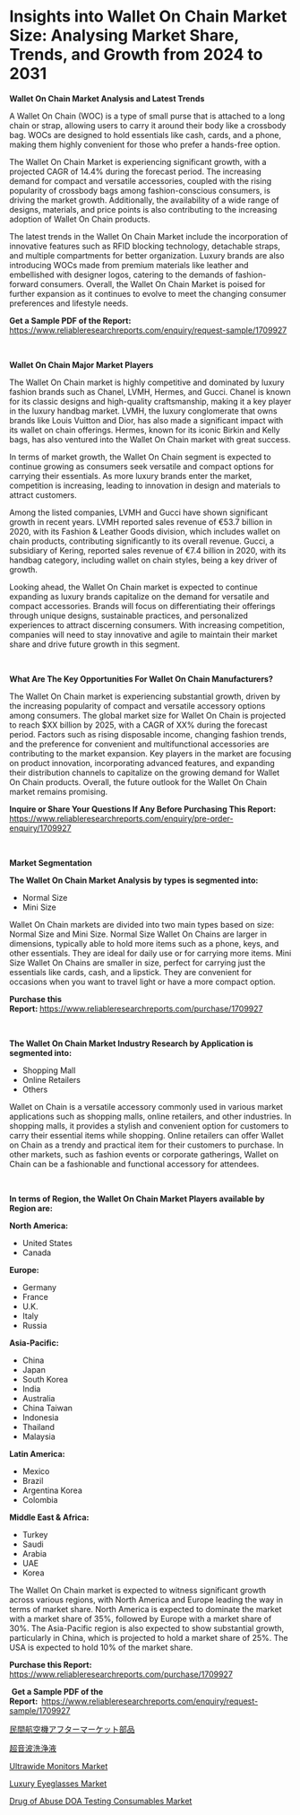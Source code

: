 <p><h1>Insights into Wallet On Chain Market Size: Analysing Market Share, Trends, and Growth from 2024 to 2031</h1></p><p><strong>Wallet On Chain Market Analysis and Latest Trends</strong></p>
<p><p>A Wallet On Chain (WOC) is a type of small purse that is attached to a long chain or strap, allowing users to carry it around their body like a crossbody bag. WOCs are designed to hold essentials like cash, cards, and a phone, making them highly convenient for those who prefer a hands-free option.</p><p>The Wallet On Chain Market is experiencing significant growth, with a projected CAGR of 14.4% during the forecast period. The increasing demand for compact and versatile accessories, coupled with the rising popularity of crossbody bags among fashion-conscious consumers, is driving the market growth. Additionally, the availability of a wide range of designs, materials, and price points is also contributing to the increasing adoption of Wallet On Chain products.</p><p>The latest trends in the Wallet On Chain Market include the incorporation of innovative features such as RFID blocking technology, detachable straps, and multiple compartments for better organization. Luxury brands are also introducing WOCs made from premium materials like leather and embellished with designer logos, catering to the demands of fashion-forward consumers. Overall, the Wallet On Chain Market is poised for further expansion as it continues to evolve to meet the changing consumer preferences and lifestyle needs.</p></p>
<p><strong>Get a Sample PDF of the Report:&nbsp;</strong> <a href="https://www.reliableresearchreports.com/enquiry/request-sample/1709927">https://www.reliableresearchreports.com/enquiry/request-sample/1709927</a></p>
<p>&nbsp;</p>
<p><strong>Wallet On Chain Major Market Players</strong></p>
<p><p>The Wallet On Chain market is highly competitive and dominated by luxury fashion brands such as Chanel, LVMH, Hermes, and Gucci. Chanel is known for its classic designs and high-quality craftsmanship, making it a key player in the luxury handbag market. LVMH, the luxury conglomerate that owns brands like Louis Vuitton and Dior, has also made a significant impact with its wallet on chain offerings. Hermes, known for its iconic Birkin and Kelly bags, has also ventured into the Wallet On Chain market with great success.</p><p>In terms of market growth, the Wallet On Chain segment is expected to continue growing as consumers seek versatile and compact options for carrying their essentials. As more luxury brands enter the market, competition is increasing, leading to innovation in design and materials to attract customers.</p><p>Among the listed companies, LVMH and Gucci have shown significant growth in recent years. LVMH reported sales revenue of €53.7 billion in 2020, with its Fashion & Leather Goods division, which includes wallet on chain products, contributing significantly to its overall revenue. Gucci, a subsidiary of Kering, reported sales revenue of €7.4 billion in 2020, with its handbag category, including wallet on chain styles, being a key driver of growth.</p><p>Looking ahead, the Wallet On Chain market is expected to continue expanding as luxury brands capitalize on the demand for versatile and compact accessories. Brands will focus on differentiating their offerings through unique designs, sustainable practices, and personalized experiences to attract discerning consumers. With increasing competition, companies will need to stay innovative and agile to maintain their market share and drive future growth in this segment.</p></p>
<p>&nbsp;</p>
<p><strong>What Are The Key Opportunities For Wallet On Chain Manufacturers?</strong></p>
<p><p>The Wallet On Chain market is experiencing substantial growth, driven by the increasing popularity of compact and versatile accessory options among consumers. The global market size for Wallet On Chain is projected to reach $XX billion by 2025, with a CAGR of XX% during the forecast period. Factors such as rising disposable income, changing fashion trends, and the preference for convenient and multifunctional accessories are contributing to the market expansion. Key players in the market are focusing on product innovation, incorporating advanced features, and expanding their distribution channels to capitalize on the growing demand for Wallet On Chain products. Overall, the future outlook for the Wallet On Chain market remains promising.</p></p>
<p><strong>Inquire or Share Your Questions If Any Before Purchasing This Report:</strong> <a href="https://www.reliableresearchreports.com/enquiry/pre-order-enquiry/1709927">https://www.reliableresearchreports.com/enquiry/pre-order-enquiry/1709927</a></p>
<p>&nbsp;</p>
<p><strong>Market Segmentation</strong></p>
<p><strong>The Wallet On Chain Market Analysis by types is segmented into:</strong></p>
<p><ul><li>Normal Size</li><li>Mini Size</li></ul></p>
<p><p>Wallet On Chain markets are divided into two main types based on size: Normal Size and Mini Size. Normal Size Wallet On Chains are larger in dimensions, typically able to hold more items such as a phone, keys, and other essentials. They are ideal for daily use or for carrying more items. Mini Size Wallet On Chains are smaller in size, perfect for carrying just the essentials like cards, cash, and a lipstick. They are convenient for occasions when you want to travel light or have a more compact option.</p></p>
<p><strong>Purchase this Report:&nbsp;</strong><a href="https://www.reliableresearchreports.com/purchase/1709927">https://www.reliableresearchreports.com/purchase/1709927</a></p>
<p>&nbsp;</p>
<p><strong>The Wallet On Chain Market Industry Research by Application is segmented into:</strong></p>
<p><ul><li>Shopping Mall</li><li>Online Retailers</li><li>Others</li></ul></p>
<p><p>Wallet on Chain is a versatile accessory commonly used in various market applications such as shopping malls, online retailers, and other industries. In shopping malls, it provides a stylish and convenient option for customers to carry their essential items while shopping. Online retailers can offer Wallet on Chain as a trendy and practical item for their customers to purchase. In other markets, such as fashion events or corporate gatherings, Wallet on Chain can be a fashionable and functional accessory for attendees.</p></p>
<p>&nbsp;</p>
<p><strong>In terms of Region, the Wallet On Chain Market Players available by Region are:</strong></p>
<p>
    <p> <strong> North America: </strong>
        <ul>
            <li>United States</li>
            <li>Canada</li>
        </ul>
        </p> 
    <p> <strong> Europe: </strong>
        <ul>
            <li>Germany</li>
            <li>France</li>
            <li>U.K.</li>
            <li>Italy</li>
            <li>Russia</li>
        </ul>
        </p> 
    <p> <strong> Asia-Pacific: </strong>
        <ul>
            <li>China</li>
            <li>Japan</li>
            <li>South Korea</li>
            <li>India</li>
            <li>Australia</li>
            <li>China Taiwan</li>
            <li>Indonesia</li>
            <li>Thailand</li>
            <li>Malaysia</li>
        </ul>
        </p> 
    <p> <strong> Latin America: </strong>
        <ul>
            <li>Mexico</li>
            <li>Brazil</li>
            <li>Argentina Korea</li>
            <li>Colombia</li>
        </ul>
        </p> 
    <p> <strong> Middle East & Africa: </strong>
        <ul>
            <li>Turkey</li>
            <li>Saudi</li>
            <li>Arabia</li>
            <li>UAE</li>
            <li>Korea</li>
        </ul>
    </p>
    </p>
<p><p>The Wallet On Chain market is expected to witness significant growth across various regions, with North America and Europe leading the way in terms of market share. North America is expected to dominate the market with a market share of 35%, followed by Europe with a market share of 30%. The Asia-Pacific region is also expected to show substantial growth, particularly in China, which is projected to hold a market share of 25%. The USA is expected to hold 10% of the market share.</p></p>
<p><strong>Purchase this Report: </strong><a href="https://www.reliableresearchreports.com/purchase/1709927">https://www.reliableresearchreports.com/purchase/1709927</a></p>
<p>&nbsp;<strong>Get a Sample PDF of the Report:&nbsp;&nbsp;</strong><a href="https://www.reliableresearchreports.com/enquiry/request-sample/1709927">https://www.reliableresearchreports.com/enquiry/request-sample/1709927</a></p>
<p><strong></strong></p>
<p><p><a href="https://github.com/lrlmopnhwd79300/Market-Research-Report-List-1/blob/main/75326004275.md">民間航空機アフターマーケット部品</a></p><p><a href="https://medium.com/@rebekaanderson14/%E8%B6%85%E9%9F%B3%E6%B3%A2%E6%B8%85%E6%8E%83%E6%B6%B2%E5%B8%82%E5%A0%B4-%E7%AB%B6%E4%BA%89%E5%88%86%E6%9E%90-%E5%B8%82%E5%A0%B4%E3%83%88%E3%83%AC%E3%83%B3%E3%83%89%E3%81%8A%E3%82%88%E3%81%B32031%E5%B9%B4%E3%81%BE%E3%81%A7%E3%81%AE%E4%BA%88%E6%B8%AC-b429457572ef">超音波洗浄液</a></p><p><a href="https://medium.com/@hskdk2672/ultrawide-monitors-market-size-market-outlook-and-market-forecast-2024-to-2031-8e8b5c0e807a">Ultrawide Monitors Market</a></p><p><a href="https://github.com/joannagoyvaerts/Market-Research-Report-List-1/blob/main/luxury-eyeglasses-market.md">Luxury Eyeglasses Market</a></p><p><a href="https://issuu.com/reportprime-2/docs/drug-of-abuse-doa-testing-consumables-market-size-">Drug of Abuse DOA Testing Consumables Market</a></p></p>